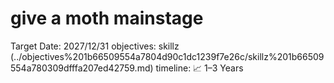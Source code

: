 # give a moth mainstage

Target Date: 2027/12/31
objectives: skillz (../objectives%201b66509554a7804d90c1dc1239f7e26c/skillz%201b66509554a780309dfffa207ed42759.md)
timeline: 📈 1–3 Years